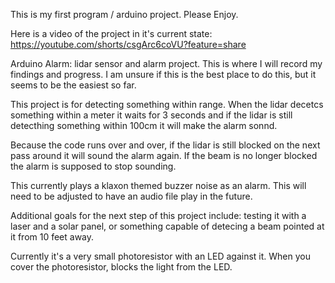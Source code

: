 This is my first program / arduino project. Please Enjoy. 

Here is a video of the project in it's current state: https://youtube.com/shorts/csgArc6coVU?feature=share

Arduino Alarm:  lidar sensor and alarm project. This is where I will record my findings and progress. I am unsure if this is the best place to do this, but it seems to be the easiest so far. 

This project is for detecting something within range.
When the lidar decetcs something within a meter it waits for 3 seconds and if the lidar is still detecthing something within 100cm it will make the alarm sonnd.

Because the code runs over and over, if the lidar is still blocked on the next pass around it will sound the alarm again.
If the beam is no longer blocked the alarm is supposed to stop sounding.

This currently plays a klaxon themed buzzer noise as an alarm. This will need to be adjusted to have an audio file play in the future.

Additional goals for the next step of this project include:
testing it with a laser and a solar panel, or something capable of detecing a beam pointed at it from 10 feet away. 

Currently it's a very small photoresistor with an LED against it. When you cover the photoresistor, blocks the light from the LED.
